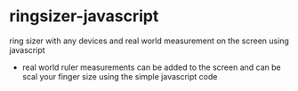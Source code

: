 # ringsizer-javascript
ring sizer with any devices and real world measurement on the screen using javascript

* real world ruler measurements can be added to the screen and can be scal your finger size using the simple javascript code

